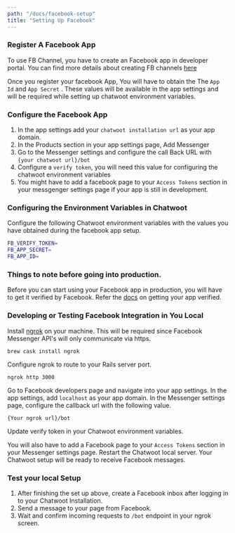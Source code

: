 ```yaml
---
path: "/docs/facebook-setup"
title: "Setting Up Facebook"
---
```


### Register A Facebook App

To use FB Channel, you have to create an Facebook app in developer portal. You can find more details about creating FB channels [here](https://developers.facebook.com/docs/apps/#register)

Once you register your facebook App, You will have to obtain the The `App Id` and `App Secret` . These values will be available in the app settings and will be required while setting up chatwoot environment variables.

### Configure the Facebook App

1) In the app settings add your `chatwoot installation url` as your app domain.
2) In the Products section in your app settings page, Add Messenger
3) Go to the Messenger settings and configure the call Back URL with `{your chatwoot url}/bot`
4) Configure a `verify token`, you will need this value for configuring the chatwoot environment variables
5) You might have to add a facebook page to your `Access Tokens` section in your messgenger settings page if your app is still in development.


### Configuring the Environment Variables in Chatwoot

Configure the following Chatwoot environment variables with the values you have obtained during the facebook app setup.

```bash
FB_VERIFY_TOKEN=
FB_APP_SECRET=
FB_APP_ID=
```

### Things to note before going into production. 

Before you can start using your Facebook app in production, you will have to get it verified by Facebook. Refer the [docs](https://developers.facebook.com/docs/apps/review/) on getting your app verified. 



### Developing or Testing Facebook Integration in You Local

Install [ngrok](https://ngrok.com/docs) on your machine. This will be required since Facebook Messenger API's will only communicate via https. 

```
brew cask install ngrok
```

Configure ngrok to route to your Rails server port.

```
ngrok http 3000
```

Go to Facebook developers page and navigate into your app settings. In the app settings, add `localhost` as your app domain.
In the Messenger settings page, configure the callback url with the following value.

```
{Your ngrok url}/bot
```
Update verify token in your Chatwoot environment variables. 

You will also have to add a Facebook page to your `Access Tokens` section in your Messenger settings page. 
Restart the Chatwoot local server. Your Chatwoot setup will be ready to receive Facebook messages. 

### Test your local Setup

1. After finishing the set up above, create a Facebook inbox after logging in to your Chatwoot Installation. 
2. Send a message to your page from Facebook.
3. Wait and confirm incoming requests to `/bot` endpoint in your ngrok screen. 


